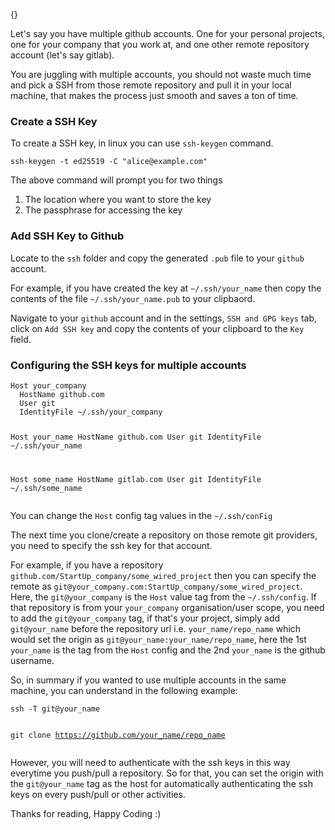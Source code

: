 {}

<p>Let's  say you have multiple github accounts. One for your personal projects, one for your company that you work at, and one other remote repository account (let's say gitlab).</p>
<p>You are juggling with multiple accounts, you should not waste much time and pick a SSH from those remote repository and pull it in your local machine, that makes the process just smooth and saves a ton of time.</p>
<h3>Create a SSH Key</h3>
<p>To create a SSH key, in linux you can use <code>ssh-keygen</code> command.</p>
<pre><code class="language-bash">ssh-keygen -t ed25519 -C &quot;alice@example.com&quot;
</code></pre>
<p>The above command will prompt you for two things</p>
<ol>
<li>The location where you want to store the key</li>
<li>The passphrase for accessing the key</li>
</ol>
<h3>Add SSH Key to Github</h3>
<p>Locate to the <code>ssh</code> folder and copy the generated <code>.pub</code> file to your <code>github</code> account.</p>
<p>For example, if you have created the key at <code>~/.ssh/your_name</code> then copy the contents of the file <code>~/.ssh/your_name.pub</code> to your clipbaord.</p>
<p>Navigate to your <code>github</code> account and in the settings, <code>SSH and GPG keys</code> tab, click on <code>Add SSH key</code> and copy the contents of your clipboard to the <code>Key</code> field.</p>
<h3>Configuring the SSH keys for multiple accounts</h3>
<pre><code class="language-config">Host your_company
  HostName github.com
  User git
  IdentityFile ~/.ssh/your_company

Host your_name
  HostName github.com
  User git
  IdentityFile ~/.ssh/your_name

Host some_name
  HostName gitlab.com
  User git
  IdentityFile ~/.ssh/some_name
</code></pre>
<p>You can change the <code>Host</code> config tag values in the <code>~/.ssh/conFig</code></p>
<p>The next time you clone/create a repository on those remote git providers, you need to specify the ssh key for that account.</p>
<p>For example, if you have a repository <code>github.com/StartUp_company/some_wired_project</code> then you can specify the remote as <code>git@your_company.com:StartUp_company/some_wired_project</code>. Here, the <code>git@your_company</code> is the <code>Host</code> value tag from the <code>~/.ssh/config</code>. If that repository is from your <code>your_company</code> organisation/user scope, you need to add the <code>git@your_company</code> tag, if that's your project, simply add <code>git@your_name</code> before the repository url i.e. <code>your_name/repo_name</code> which would set the origin as <code>git@your_name:your_name/repo_name</code>, here the 1st <code>your_name</code> is the tag from the <code>Host</code> config and the 2nd <code>your_name</code> is the github username.</p>
<p>So, in summary if you wanted to use multiple accounts in the same machine, you can understand in the following example:</p>
<pre><code class="language-bash">ssh -T git@your_name

git clone https://github.com/your_name/repo_name
</code></pre>
<p>However, you will need to authenticate with the ssh keys in this way everytime you push/pull a repository. So for that, you can set the origin with the <code>git@your_name</code> tag as the host for automatically authenticating the ssh keys on every push/pull or other activities.</p>
<p>Thanks for reading, Happy Coding :)</p>

